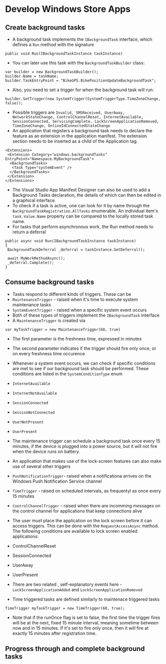 # Develop Windows Store Apps

## Create background tasks

* A background task implements the `IBackgroundTask` interface, which defines a `Run` method with the signature 
```
public void Run(IBackgroundTaskInstance taskInstance)
```
* You can later use this task with the `BackgroundTaskBuilder` class:
```
var builder = new BackgroundTaskBuilder();
builder.Name = taskName;
builder.TaskEntryPoint = "BikeGPS.BikePositionUpdateBackgroundTask";
```
* Also, you need to set a trigger for when the background task will run:
```
builder.SetTrigger(new SystemTrigger(SystemTriggerType.TimeZoneChange, false));
```
* Possible triggers are `Invalid, SMSReceived, UserAway, NetworkStateChange, ControlChannelReset, InternetAvailable, SessionConnected, ServicingComplete, LockScreenApplicationRemoved, TimeZoneChange, OnlineIdConnectedStateChange`
* An application that registers a background task needs to declare the feature as an extension in the application manifest. The extension section needs to be inserted as a child of the Application tag.
```
<Extensions>
 <Extension Category="windows.backgroundTasks" EntryPoint="Namespace.MyBackgroundTask">
  <BackgroundTasks>
   <Task Type="systemEvent" />
  </BackgroundTasks>
 </Extension>
</Extensions>
```
* The Visual Studio App Manifest Designer can also be used to add a Background Tasks declaration, the details of which can then be edited in a graphical interface.
* To check if a task is active, one can look for it by name through the `BackgroundTaskRegistration.AllTasks` enumerable. An individual item's `task.Value.Name` property can be compared to the locally stored task name.
* For tasks that perform asynchronous work, the Run method needs to return a deferral
```
public async void Run(IBackgroundTaskInstance taskInstance)
{
 BackgroundTaskDeferral _deferral = taskInstance.GetDeferral();

 await MyWorkMethodAsync();
 _deferral.Complete();
}
```
## Consume background tasks

* Tasks respond to different kinds of triggers. These can be
 * `MaintenanceTrigger` - raised when it's time to execute system maintenance tasks
 * `SystemEventTrigger` - raised when a specific system event occurs
* Both of these types of triggers implement the `IBackgroundTask` interface
* A `MaintenanceTrigger` is created via
```
var myTaskTrigger = new MaintenanceTrigger(60, true)
```
 * The first parameter is the freshness time, expressed in minutes
 * The second parameter indicates if the trigger should fire only once, or on every freshness time occurence

* Whenever a system event occurs, we can check if specific conditions are met to see if our background task should be performed. These conditions are listed in the `SystemConditionType` enum
 * `InternetAvailable`
 * `InternetNotAvailable`
 * `SessionConnected`
 * `SessionNotConnected`
 * `UserNotPresent`
 * `UserPresent`

* The maintenance trigger can schedule a background task once every 15 minutes, if the device is plugged into a power source, but it will not fire when the device runs on battery.

* An application that makes use of the lock-screen features can also make use of several other triggers
 * `PushNotificationTrigger`- raised when a notificationa arrives on the Windows Push Notification Service channel
 * `TimeTrigger` - raised on scheduled intervals, as frequentyl as once every 15 minutes
 * `ControlChannelTrigger` - raised when there are incomming messages on the control channel for applications that keep connections alive
* The user must place the application on the lock screen before it can access triggers. This can be done with the `RequestAccessAsync` method. The following conditions are available to lock screen enabled applications:
 * ControlChannelReset
 * SessionConnected
 * UserAway
 * UserPresent
* There are two related , self-explanatory events here - `LockScreenApplicationAdded` and `LockScreenApplicationRemoved`
* Time triggered tasks are defined similarly to maintenace triggered tasks
```
TimeTrigger myTaskTrigger = new TimeTrigger(60, true);
```
* Note that if the runOnce flag is set to false, the first time the trigger fires will be at the next, fixed 15 minute interval, meaning sometime between now and in 15 minutes. If it's set to fire only once, then it will fire at exactly 15 minutes after registration time.

## Progress through and complete background tasks
